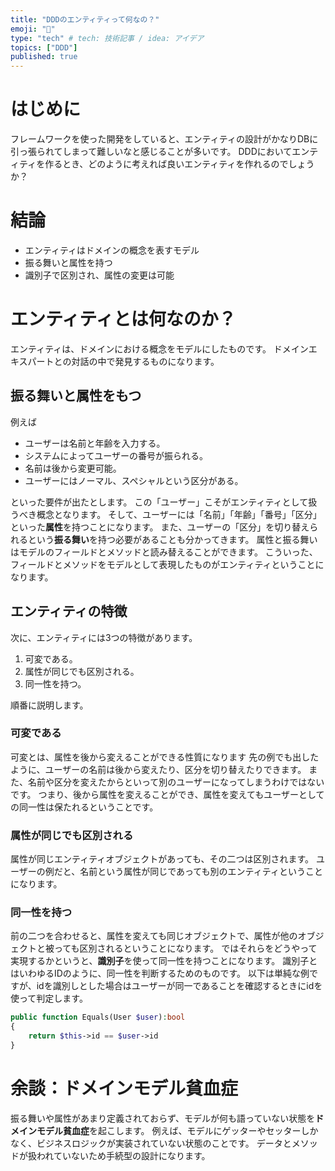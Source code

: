 ```yaml
---
title: "DDDのエンティティって何なの？"
emoji: "📘"
type: "tech" # tech: 技術記事 / idea: アイデア
topics: ["DDD"]
published: true
---
```

# はじめに
フレームワークを使った開発をしていると、エンティティの設計がかなりDBに引っ張られてしまって難しいなと感じることが多いです。
DDDにおいてエンティティを作るとき、どのように考えれば良いエンティティを作れるのでしょうか？
# 結論
- エンティティはドメインの概念を表すモデル
- 振る舞いと属性を持つ
- 識別子で区別され、属性の変更は可能
# エンティティとは何なのか？
エンティティは、ドメインにおける概念をモデルにしたものです。
ドメインエキスパートとの対話の中で発見するものになります。
## 振る舞いと属性をもつ
例えば
- ユーザーは名前と年齢を入力する。
- システムによってユーザーの番号が振られる。
- 名前は後から変更可能。
- ユーザーにはノーマル、スペシャルという区分がある。
  
といった要件が出たとします。
この「ユーザー」こそがエンティティとして扱うべき概念となります。
そして、ユーザーには「名前」「年齢」「番号」「区分」といった**属性**を持つことになります。
また、ユーザーの「区分」を切り替えられるという**振る舞い**を持つ必要があることも分かってきます。
属性と振る舞いはモデルのフィールドとメソッドと読み替えることができます。
こういった、フィールドとメソッドをモデルとして表現したものがエンティティということになります。
## エンティティの特徴
次に、エンティティには3つの特徴があります。
1. 可変である。
2. 属性が同じでも区別される。
3. 同一性を持つ。

順番に説明します。
### 可変である
可変とは、属性を後から変えることができる性質になります
先の例でも出したように、ユーザーの名前は後から変えたり、区分を切り替えたりできます。
また、名前や区分を変えたからといって別のユーザーになってしまうわけではないです。
つまり、後から属性を変えることができ、属性を変えてもユーザーとしての同一性は保たれるということです。
### 属性が同じでも区別される
属性が同じエンティティオブジェクトがあっても、その二つは区別されます。
ユーザーの例だと、名前という属性が同じであっても別のエンティティということになります。
### 同一性を持つ 
前の二つを合わせると、属性を変えても同じオブジェクトで、属性が他のオブジェクトと被っても区別されるということになります。
ではそれらをどうやって実現するかというと、**識別子**を使って同一性を持つことになります。
識別子とはいわゆるIDのように、同一性を判断するためのものです。
以下は単純な例ですが、idを識別しとした場合はユーザーが同一であることを確認するときにidを使って判定します。
```php
public function Equals(User $user):bool
{
    return $this->id == $user->id
}
```
# 余談：ドメインモデル貧血症
振る舞いや属性があまり定義されておらず、モデルが何も語っていない状態を**ドメインモデル貧血症**を起こします。
例えば、モデルにゲッターやセッターしかなく、ビジネスロジックが実装されていない状態のことです。
データとメソッドが扱われていないため手続型の設計になります。
